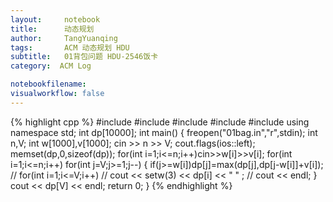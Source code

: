 ```yaml
---
layout:     notebook
title:      动态规划
author:     TangYuanqing
tags: 		ACM 动态规划 HDU
subtitle:   01背包问题 HDU-2546饭卡
category:  ACM Log

notebookfilename:
visualworkflow: false
---
```



{% highlight cpp %}
#include <iostream>
#include <cstring>
#include <cstdio>
#include <algorithm>
#include <iomanip>
using namespace std;
int dp[10000];
int main()
{
  freopen("01bag.in","r",stdin);
  int n,V;
  int w[1000],v[1000];
  cin >> n >> V;
  cout.flags(ios::left);
  memset(dp,0,sizeof(dp));
  for(int i=1;i<=n;i++)cin>>w[i]>>v[i];
  for(int i=1;i<=n;i++)
    for(int j=V;j>=1;j--)
      {
        if(j>=w[i])dp[j]=max(dp[j],dp[j-w[i]]+v[i]);
        // for(int i=1;i<=V;i++)
        //   cout << setw(3) << dp[i] << " " ;
        // cout << endl;
      }
    cout << dp[V] << endl;
  return 0;
}
{% endhighlight %}
